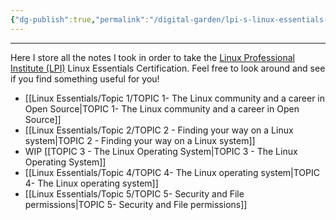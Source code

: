 ```yaml
---
{"dg-publish":true,"permalink":"/digital-garden/lpi-s-linux-essentials-certification/","noteIcon":"2"}
---
```


---
Here I store all the notes I took in order to take the [Linux Professional Institute (LPI)](https://www.lpi.org/)
Linux Essentials Certification. Feel free to look around and see if you find something useful for you!

- [[Linux Essentials/Topic 1/TOPIC 1- The Linux community and a career in Open Source\|TOPIC 1- The Linux community and a career in Open Source]]
- [[Linux Essentials/Topic 2/TOPIC 2 - Finding your way on a Linux system\|TOPIC 2 - Finding your way on a Linux system]]
- WIP [[TOPIC 3 - The Linux Operating System\|TOPIC 3 - The Linux Operating System]]
- [[Linux Essentials/Topic 4/TOPIC 4- The Linux operating system\|TOPIC 4- The Linux operating system]]
- [[Linux Essentials/Topic 5/TOPIC 5- Security and File permissions\|TOPIC 5- Security and File permissions]]
